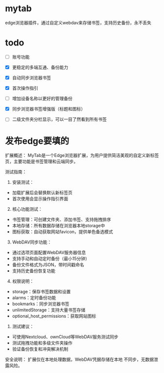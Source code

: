 # mytab
edge浏览器插件，通过自定义webdav来存储书签，支持历史备份，永不丢失

# todo
- [ ] 账号功能
- [x] 更稳定的多端互通、备份能力
- [x] 自动同步浏览器书签
- [x] 首次操作指引
- [ ] 增加设备名称以更好的管理备份
- [x] 同步浏览器书签增强版（标题和图标）
- [ ] 二级文件夹分栏显示，可以一目了然看到所有书签


# 发布edge要填的

扩展概述：
MyTab是一个Edge浏览器扩展，为用户提供简洁美观的自定义新标签页，主要功能是书签管理和云端同步。

测试指南：

1. 安装测试：
- 加载扩展后会替换默认新标签页
- 首次使用会显示操作指引界面
2. 核心功能测试：
- 书签管理：可创建文件夹、添加书签、支持拖拽排序
- 本地存储：所有数据存储在浏览器本地storage中
- 图标获取：自动获取网站favicon，提供单色备选模式
3. WebDAV同步功能：
- 通过选项页面配置WebDAV服务器信息
- 支持手动和自动定时备份（最小15分钟）
- 备份文件格式为JSON，带时间戳命名
- 支持历史备份恢复功能
4. 权限说明：
- storage：保存书签数据和设置
- alarms：定时备份功能
- bookmarks：同步浏览器书签
- unlimitedStorage：支持大量书签存储
- optional_host_permissions：获取网站图标
1. 测试建议：
- 可使用Nextcloud、ownCloud等WebDAV服务测试同步
- 测试拖拽功能和多级文件夹操作
- 验证备份恢复和冲突解决机制

安全说明：
扩展仅在本地处理数据，WebDAV凭据存储在本地
不同步，无数据泄露风险。